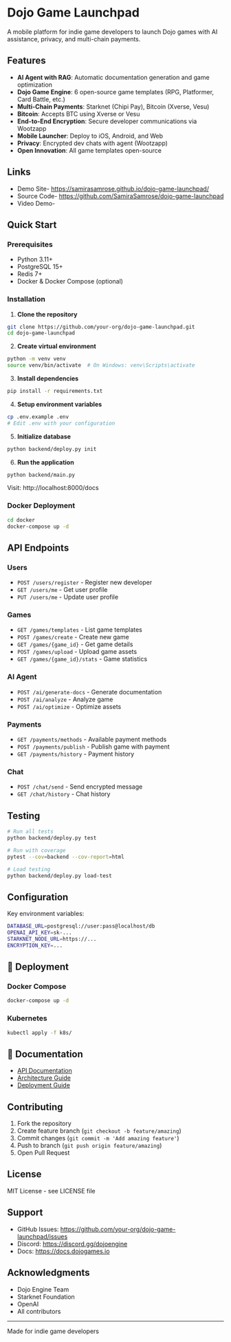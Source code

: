 # Dojo Game Launchpad

A mobile platform for indie game developers to launch Dojo games with AI assistance, privacy, and multi-chain payments.

## Features

-  **AI Agent with RAG**: Automatic documentation generation and game optimization
-  **Dojo Game Engine**: 6 open-source game templates (RPG, Platformer, Card Battle, etc.)
-  **Multi-Chain Payments**: Starknet (Chipi Pay), Bitcoin (Xverse, Vesu)
-  **Bitcoin**: Accepts BTC using Xverse or Vesu
-  **End-to-End Encryption**: Secure developer communications via Wootzapp
-  **Mobile Launcher**: Deploy to iOS, Android, and Web
-  **Privacy**: Encrypted dev chats with agent (Wootzapp)
-  **Open Innovation**: All game templates open-source

## Links

- Demo Site- https://samirasamrose.github.io/dojo-game-launchpad/
- Source Code- https://github.com/SamiraSamrose/dojo-game-launchpad
- Video Demo- 

## Quick Start

### Prerequisites

- Python 3.11+
- PostgreSQL 15+
- Redis 7+
- Docker & Docker Compose (optional)

### Installation

1. **Clone the repository**
```bash
git clone https://github.com/your-org/dojo-game-launchpad.git
cd dojo-game-launchpad
```

2. **Create virtual environment**
```bash
python -m venv venv
source venv/bin/activate  # On Windows: venv\Scripts\activate
```

3. **Install dependencies**
```bash
pip install -r requirements.txt
```

4. **Setup environment variables**
```bash
cp .env.example .env
# Edit .env with your configuration
```

5. **Initialize database**
```bash
python backend/deploy.py init
```

6. **Run the application**
```bash
python backend/main.py
```

Visit: http://localhost:8000/docs

### Docker Deployment
```bash
cd docker
docker-compose up -d
```

## API Endpoints

### Users
- `POST /users/register` - Register new developer
- `GET /users/me` - Get user profile
- `PUT /users/me` - Update user profile

### Games
- `GET /games/templates` - List game templates
- `POST /games/create` - Create new game
- `GET /games/{game_id}` - Get game details
- `POST /games/upload` - Upload game assets
- `GET /games/{game_id}/stats` - Game statistics

### AI Agent
- `POST /ai/generate-docs` - Generate documentation
- `POST /ai/analyze` - Analyze game
- `POST /ai/optimize` - Optimize assets

### Payments
- `GET /payments/methods` - Available payment methods
- `POST /payments/publish` - Publish game with payment
- `GET /payments/history` - Payment history

### Chat
- `POST /chat/send` - Send encrypted message
- `GET /chat/history` - Chat history

## Testing
```bash
# Run all tests
python backend/deploy.py test

# Run with coverage
pytest --cov=backend --cov-report=html

# Load testing
python backend/deploy.py load-test
```


## Configuration

Key environment variables:
```bash
DATABASE_URL=postgresql://user:pass@localhost/db
OPENAI_API_KEY=sk-...
STARKNET_NODE_URL=https://...
ENCRYPTION_KEY=...
```

## 🚢 Deployment

### Docker Compose
```bash
docker-compose up -d
```

### Kubernetes
```bash
kubectl apply -f k8s/
```

## 📖 Documentation

- [API Documentation](http://localhost:8000/docs)
- [Architecture Guide](docs/ARCHITECTURE.md)
- [Deployment Guide](docs/DEPLOYMENT.md)

## Contributing

1. Fork the repository
2. Create feature branch (`git checkout -b feature/amazing`)
3. Commit changes (`git commit -m 'Add amazing feature'`)
4. Push to branch (`git push origin feature/amazing`)
5. Open Pull Request

## License

MIT License - see LICENSE file

## Support

- GitHub Issues: https://github.com/your-org/dojo-game-launchpad/issues
- Discord: https://discord.gg/dojoengine
- Docs: https://docs.dojogames.io

## Acknowledgments

- Dojo Engine Team
- Starknet Foundation
- OpenAI
- All contributors

---

Made for indie game developers
